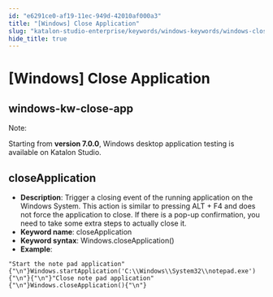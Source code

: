 ```yaml
---
id: "e6291ce0-af19-11ec-949d-42010af000a3"
title: "[Windows] Close Application"
slug: "katalon-studio-enterprise/keywords/windows-keywords/windows-close-application"
hide_title: true
---
```


# <a id="id_0" class="anchor_top_offset"/><a id="ariaid-title1" class="anchor_top_offset"/>[Windows] Close Application


## <a id="id_0__id" class="anchor_top_offset"/>windows-kw-close-app

                        
<div xmlns="http://www.w3.org/1999/xhtml" className="note note note_note"><span className="note__title">Note:</span> 
  <p className="p">Starting from <strong className="ph b">version 7.0.0</strong>, Windows desktop application testing is available on Katalon Studio.</p>
</div>
        

## <a id="id_0__id_1" class="anchor_top_offset"/>closeApplication

                        
<ul xmlns="http://www.w3.org/1999/xhtml" className="ul"><li className="li"> <strong className="ph b">Description</strong>: Trigger a closing event of the running application on the Windows System. This action is similar to pressing ALT + F4 and does not force the application to close. If there is a pop-up confirmation, you need to take some extra steps to actually close it.</li><li className="li"> <strong className="ph b">Keyword name</strong>: closeApplication</li><li className="li"> <strong className="ph b">Keyword syntax</strong>: Windows.closeApplication()</li><li className="li"> <strong className="ph b">Example</strong>:</li></ul> 
            
<pre xmlns="http://www.w3.org/1999/xhtml" className="pre codeblock"><code>"Start the note pad application"{"\n"}Windows.startApplication('C:\\Windows\\System32\\notepad.exe'){"\n"}{"\n"}"Close note pad application"{"\n"}Windows.closeApplication(){"\n"}</code></pre> 
        
